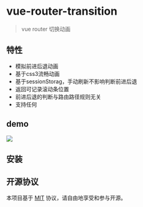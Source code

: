 # vue-router-transition

> vue router 切换动画

## 特性

* 模拟前进后退动画
* 基于css3流畅动画
* 基于sessionStorag，手动刷新不影响判断前进后退
* 返回可记录滚动条位置
* 前进后退的判断与路由路径规则无关
* 支持任何

## demo
<img src="https://github.com/dreamback/vue-router-transition/blob/master/src/assets/demo.gif?raw=true">

## 安装

## 开源协议

本项目基于 [MIT](https://zh.wikipedia.org/wiki/MIT%E8%A8%B1%E5%8F%AF%E8%AD%89) 协议，请自由地享受和参与开源。